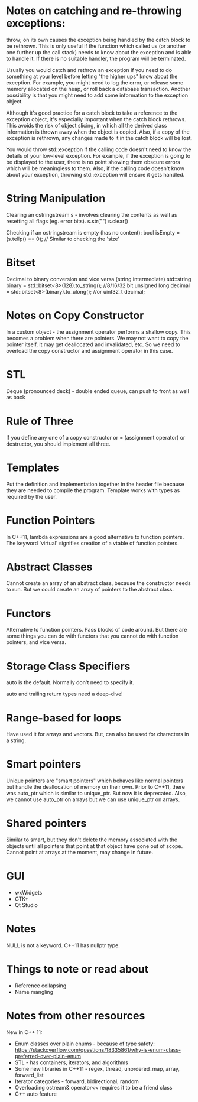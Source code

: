 # Notes on catching and re-throwing exceptions:

throw; on its own causes the exception being handled by the catch block to be rethrown.
This is only useful if the function which called us (or another one further up the call stack)
needs to know about the exception and is able to handle it. If there is no suitable handler, the program will be terminated.

Usually you would catch and rethrow an exception if you need to do something at your level before letting "the higher ups"
know about the exception. For example, you might need to log the error, or release some memory allocated on the heap,
or roll back a database transaction. Another possibility is that you might need to add some information to the exception object.

Although it's good practice for a catch block to take a reference to the exception object, it's especially important
when the catch block rethrows. This avoids the risk of object slicing, in which all the derived class information
is thrown away when the object is copied. Also, if a copy of the exception is rethrown, any changes made to it in the
catch block will be lost.

You would throw std::exception if the calling code doesn't need to know the details of your low-level exception.
For example, if the exception is going to be displayed to the user, there is no point showing them obscure errors
which will be meaningless to them. Also, if the calling code doesn't know about your exception, throwing std::exception
will ensure it gets handled.

# String Manipulation

Clearing an ostringstream s - involves clearing the contents as well as resetting all flags (eg. error bits).
s.str("")
s.clear()

Checking if an ostringstream is empty (has no content):
bool isEmpty = (s.tellp() == 0); // Similar to checking the 'size'

# Bitset

Decimal to binary conversion and vice versa (string intermediate)
std::string binary = std::bitset<8>(128).to_string(); //8/16/32 bit
unsigned long decimal = std::bitset<8>(binary).to_ulong(); //or uint32_t decimal;

# Notes on Copy Constructor

In a custom object - the assignment operator performs a shallow copy. This becomes a problem when there are pointers.
We may not want to copy the pointer itself, it may get deallocated and invalidated, etc.
So we need to overload the copy constructor and assignment operator in this case.

# STL

Deque (pronounced deck) - double ended queue, can push to front as well as back

# Rule of Three

If you define any one of a copy constructor or = (assignment operator) or destructor, you should implement all three.

# Templates

Put the definition and implementation together in the header file because they are needed to compile the program.
Template works with types as required by the user.

# Function Pointers

In C++11, lambda expressions are a good alternative to function pointers.
The keyword 'virtual' signifies creation of a vtable of function pointers.

# Abstract Classes 

Cannot create an array of an abstract class, because the constructor needs to run.
But we could create an array of pointers to the abstract class.

# Functors 

Alternative to function pointers. Pass blocks of code around.
But there are some things you can do with functors that you cannot do with function pointers, and vice versa.

# Storage Class Specifiers

auto is the default. Normally don't need to specify it.

auto and trailing return types need a deep-dive!

# Range-based for loops

Have used it for arrays and vectors. But, can also be used for characters in a string.

# Smart pointers 

Unique pointers are "smart pointers" which behaves like normal pointers but handle the deallocation of memory on their own.
Prior to C++11, there was auto_ptr which is similar to unique_ptr. But now it is deprecated.
Also, we cannot use auto_ptr on arrays but we can use unique_ptr on arrays.

# Shared pointers 

Similar to smart, but they don't delete the memory associated with the objects until all pointers that point at that object have gone out of scope.
Cannot point at arrays at the moment, may change in future.

# GUI

- wxWidgets
- GTK+
- Qt Studio

# Notes 

NULL is not a keyword. C++11 has nullptr type.

# Things to note or read about 

- Reference collapsing
- Name mangling

# Notes from other resources

New in C++ 11:

- Enum classes over plain enums - because of type safety: https://stackoverflow.com/questions/18335861/why-is-enum-class-preferred-over-plain-enum
- STL - has containers, iterators, and algorithms
- Some new libraries in C++11 - regex, thread, unordered_map, array, forward_list
- Iterator categories - forward, bidirectional, random
- Overloading ostream& operator<< requires it to be a friend class
- C++ auto feature